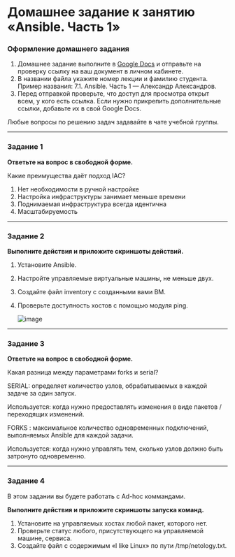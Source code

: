 # Домашнее задание к занятию «Ansible. Часть 1»

### Оформление домашнего задания

1. Домашнее задание выполните в [Google Docs](https://docs.google.com/) и отправьте на проверку ссылку на ваш документ в личном кабинете.  
1. В названии файла укажите номер лекции и фамилию студента. Пример названия: 7.1. Ansible. Часть 1 — Александр Александров.
1. Перед отправкой проверьте, что доступ для просмотра открыт всем, у кого есть ссылка. Если нужно прикрепить дополнительные ссылки, добавьте их в свой Google Docs.

Любые вопросы по решению задач задавайте в чате учебной группы.

---

### Задание 1

**Ответьте на вопрос в свободной форме.**

Какие преимущества даёт подход IAC?

1. Нет необходимости в ручной настройке
2. Настройка инфраструктуры занимает меньше времени
3. Поднимаемая инфраструктура всегда идентична
4. Масштабируемость
---

### Задание 2 

**Выполните действия и приложите скриншоты действий.**

1. Установите Ansible.
2. Настройте управляемые виртуальные машины, не меньше двух.
3. Создайте файл inventory с созданными вами ВМ.
4. Проверьте доступность хостов с помощью модуля ping.

   ![image](https://github.com/duha2060/sdvps-homeworks/assets/80347708/7bb4de61-2698-4e02-8f2d-c358122fd74f)

 
---

### Задание 3 

**Ответьте на вопрос в свободной форме.**

Какая разница между параметрами forks и serial? 

SERIAL: определяет количество узлов, обрабатываемых в каждой задаче за один запуск.

Используется: когда нужно предоставлять изменения в виде пакетов / переходящих изменений.

FORKS : максимальное количество одновременных подключений, выполняемых Ansible для каждой задачи.

Используется: когда нужно управлять тем, сколько узлов должно быть затронуто одновременно.

---

### Задание 4 

В этом задании вы будете работать с Ad-hoc коммандами.

**Выполните действия и приложите скриншоты запуска команд.**

1. Установите на управляемых хостах любой пакет, которого нет.
2. Проверьте статус любого, присутствующего на управляемой машине, сервиса. 
3. Создайте файл с содержимым «I like Linux» по пути /tmp/netology.txt.
 
